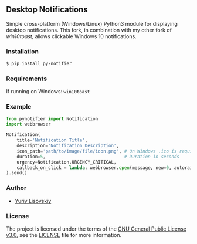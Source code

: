 ## Desktop Notifications

Simple cross-platform (Windows/Linux) Python3 module for displaying desktop notifications. This fork, in combination with my other fork of *win10toast*, allows clickable Windows 10 notifications.

### Installation
```bash
$ pip install py-notifier
```

### Requirements
If running on Windows: `win10toast`

### Example
```python
from pynotifier import Notification
import webbrowser

Notification(
	title='Notification Title',
	description='Notification Description',
	icon_path='path/to/image/file/icon.png', # On Windows .ico is required, on Linux - .png
	duration=5,                              # Duration in seconds
	urgency=Notification.URGENCY_CRITICAL,
	callback_on_click = lambda: webbrowser.open(message, new=0, autoraise=True)
).send()
```

### Author
* [Yuriy Lisovskiy](https://github.com/YuriyLisovskiy)

### License
The project is licensed under the terms of the [GNU General Public License v3.0](https://opensource.org/licenses/GPL-3.0), see the [LICENSE](LICENSE) file for more information.
